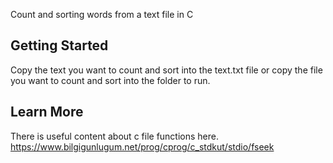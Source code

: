 Count and sorting words from a text file in C
## Getting Started
 Copy the text you want to count and sort into the text.txt file or copy the file you want to count and sort into the folder to run.
 
## Learn More
 There is useful content about c file functions here.
 https://www.bilgigunlugum.net/prog/cprog/c_stdkut/stdio/fseek
